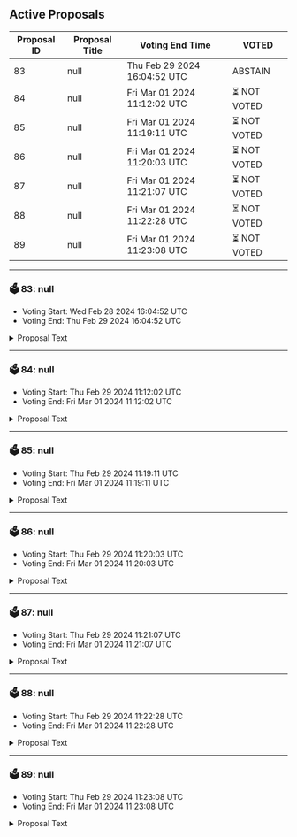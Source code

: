 ## Active Proposals

| Proposal ID | Proposal Title | Voting End Time | VOTED |
|-------------|----------------|-----------------|-------|
| 83 | null | Thu Feb 29 2024 16:04:52 UTC | ABSTAIN |
| 84 | null | Fri Mar 01 2024 11:12:02 UTC | ⏳ NOT VOTED |
| 85 | null | Fri Mar 01 2024 11:19:11 UTC | ⏳ NOT VOTED |
| 86 | null | Fri Mar 01 2024 11:20:03 UTC | ⏳ NOT VOTED |
| 87 | null | Fri Mar 01 2024 11:21:07 UTC | ⏳ NOT VOTED |
| 88 | null | Fri Mar 01 2024 11:22:28 UTC | ⏳ NOT VOTED |
| 89 | null | Fri Mar 01 2024 11:23:08 UTC | ⏳ NOT VOTED |

---

### 🗳 83: null
- Voting Start: Wed Feb 28 2024 16:04:52 UTC
- Voting End: Thu Feb 29 2024 16:04:52 UTC

<details>
<summary>Proposal Text</summary>
 
null
</details>

---

### 🗳 84: null
- Voting Start: Thu Feb 29 2024 11:12:02 UTC
- Voting End: Fri Mar 01 2024 11:12:02 UTC

<details>
<summary>Proposal Text</summary>
 
null
</details>

---

### 🗳 85: null
- Voting Start: Thu Feb 29 2024 11:19:11 UTC
- Voting End: Fri Mar 01 2024 11:19:11 UTC

<details>
<summary>Proposal Text</summary>
 
null
</details>

---

### 🗳 86: null
- Voting Start: Thu Feb 29 2024 11:20:03 UTC
- Voting End: Fri Mar 01 2024 11:20:03 UTC

<details>
<summary>Proposal Text</summary>
 
null
</details>

---

### 🗳 87: null
- Voting Start: Thu Feb 29 2024 11:21:07 UTC
- Voting End: Fri Mar 01 2024 11:21:07 UTC

<details>
<summary>Proposal Text</summary>
 
null
</details>

---

### 🗳 88: null
- Voting Start: Thu Feb 29 2024 11:22:28 UTC
- Voting End: Fri Mar 01 2024 11:22:28 UTC

<details>
<summary>Proposal Text</summary>
 
null
</details>

---

### 🗳 89: null
- Voting Start: Thu Feb 29 2024 11:23:08 UTC
- Voting End: Fri Mar 01 2024 11:23:08 UTC

<details>
<summary>Proposal Text</summary>
 
null
</details>
